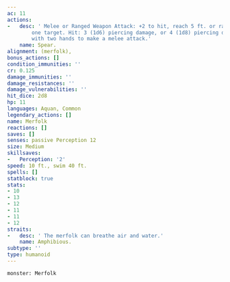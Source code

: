 ```yaml
---
ac: 11
actions:
-   desc: ' Melee or Ranged Weapon Attack: +2 to hit, reach 5 ft. or range 20/60 ft.,
        one target. Hit: 3 (1d6) piercing damage, or 4 (1d8) piercing damage if used
        with two hands to make a melee attack.'
    name: Spear.
alignment: (merfolk),
bonus_actions: []
condition_immunities: ''
cr: 0.125
damage_immunities: ''
damage_resistances: ''
damage_vulnerabilities: ''
hit_dice: 2d8
hp: 11
languages: Aquan, Common
legendary_actions: []
name: Merfolk
reactions: []
saves: []
senses: passive Perception 12
size: Medium
skillsaves:
-   Perception: '2'
speed: 10 ft., swim 40 ft.
spells: []
statblock: true
stats:
- 10
- 13
- 12
- 11
- 11
- 12
straits:
-   desc: ' The merfolk can breathe air and water.'
    name: Amphibious.
subtype: ''
type: humanoid
---
```

```statblock
monster: Merfolk
```